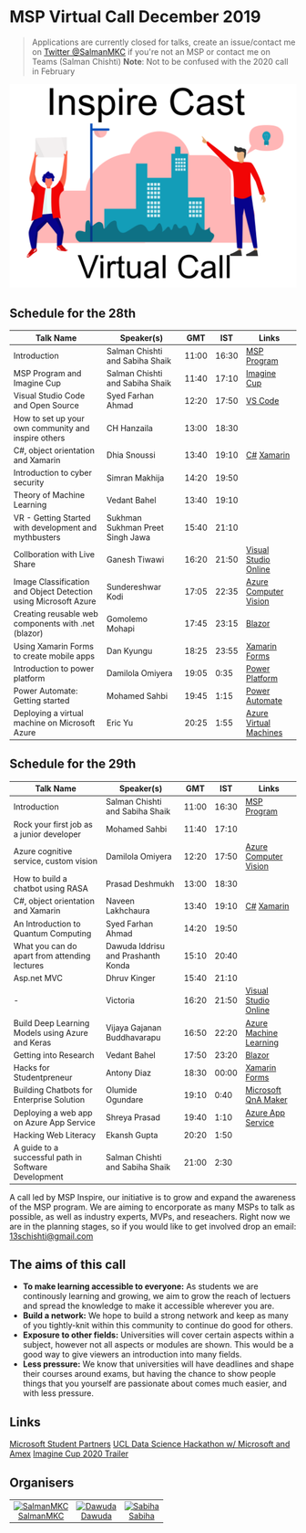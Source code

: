 
# MSP Virtual Call December 2019
> Applications are currently closed for talks, create an issue/contact me on [Twitter @SalmanMKC](https://twitter.com/salmanmkc "salmanmkc on twitter") if you're not an MSP or contact me on Teams (Salman Chishti)
>**Note**: Not to be confused with the 2020 call in February


![I'll put an image here :D - Salman](README_Images/inspirecast.png)

## Schedule for the 28th
|Talk Name|Speaker(s)|GMT|IST|Links|
|--|--|--|--|--|
| Introduction | Salman Chishti and Sabiha Shaik |11:00|16:30|[MSP Program](https://studentpartners.microsoft.com/)|
| MSP Program and Imagine Cup | Salman Chishti and Sabiha Shaik |11:40|17:10|[Imagine Cup](https://imaginecup.microsoft.com/en-us/Events?id=0)|
| Visual Studio Code and Open Source | Syed Farhan Ahmad |12:20|17:50|[VS Code](https://code.visualstudio.com/)|
|How to set up your own community and inspire others | CH Hanzaila |13:00|18:30||
| C#, object orientation and Xamarin | Dhia Snoussi |13:40|19:10|[C#](https://docs.microsoft.com/en-us/dotnet/csharp/) [Xamarin](https://dotnet.microsoft.com/apps/xamarin)|
| Introduction to cyber security | Simran Makhija |14:20|19:50||
| Theory of Machine Learning | Vedant Bahel |13:40|19:10||
|VR - Getting Started with development and mythbusters|Sukhman Sukhman Preet Singh Jawa|15:40|21:10|
|Collboration with Live Share|Ganesh Tiwawi|16:20|21:50|[Visual Studio Online](https://visualstudio.microsoft.com/services/visual-studio-online/)|
|Image Classification and Object Detection using Microsoft Azure|Sundereshwar Kodi|17:05|22:35|[Azure Computer Vision](https://azure.microsoft.com/en-gb/services/cognitive-services/computer-vision/)|
|Creating reusable web components with .net (blazor)|Gomolemo Mohapi|17:45|23:15|[Blazor](https://dotnet.microsoft.com/apps/aspnet/web-apps/blazor)|
|Using Xamarin Forms to create mobile apps|Dan Kyungu|18:25|23:55|[Xamarin Forms](https://dotnet.microsoft.com/apps/xamarin/xamarin-forms)|
|Introduction to power platform|Damilola Omiyera|19:05|0:35|[Power Platform](https://powerplatform.microsoft.com/en-gb/)|
|Power Automate: Getting started|Mohamed Sahbi|19:45|1:15|[Power Automate](https://flow.microsoft.com/en-us/)|
|Deploying a virtual machine on Microsoft Azure|Eric Yu|20:25|1:55|[Azure Virtual Machines](https://azure.microsoft.com/en-gb/services/virtual-machines/)|

## Schedule for the 29th
|Talk Name|Speaker(s)|GMT|IST|Links|
|--|--|--|--|--|
| Introduction | Salman Chishti and Sabiha Shaik |11:00|16:30|[MSP Program](https://studentpartners.microsoft.com/)|
| Rock your first job as a junior developer | Mohamed Sahbi|11:40|17:10||
| Azure cognitive service, custom vision | Damilola Omiyera|12:20|17:50|[Azure Computer Vision](https://azure.microsoft.com/en-gb/services/cognitive-services/computer-vision/)|
|How to build a chatbot using RASA | Prasad Deshmukh |13:00|18:30||
| C#, object orientation and Xamarin | Naveen Lakhchaura |13:40|19:10|[C#](https://docs.microsoft.com/en-us/dotnet/csharp/) [Xamarin](https://dotnet.microsoft.com/apps/xamarin)|
| An Introduction to Quantum Computing | Syed Farhan Ahmad |14:20|19:50||
| What you can do apart from attending lectures | Dawuda Iddrisu and Prashanth Konda|15:10|20:40||
|Asp.net MVC|Dhruv Kinger|15:40|21:10||
|-|Victoria|16:20|21:50|[Visual Studio Online](https://visualstudio.microsoft.com/services/visual-studio-online/)|
|Build Deep Learning Models using Azure and Keras|Vijaya Gajanan Buddhavarapu|16:50|22:20|[Azure Machine Learning](https://azure.microsoft.com/en-gb/services/machine-learning/)|
|Getting into Research|Vedant Bahel|17:50|23:20|[Blazor](https://dotnet.microsoft.com/apps/aspnet/web-apps/blazor)|
|Hacks for Studentpreneur|Antony Diaz|18:30|00:00|[Xamarin Forms](https://dotnet.microsoft.com/apps/xamarin/xamarin-forms)|
|Building Chatbots for Enterprise Solution|Olumide Ogundare|19:10|0:40|[Microsoft QnA Maker](https://azure.microsoft.com/en-gb/services/cognitive-services/qna-maker/)|
|Deploying a web app on Azure App Service|Shreya Prasad|19:40|1:10|[Azure App Service](https://azure.microsoft.com/en-gb/services/app-service/)|
|Hacking Web Literacy|Ekansh Gupta|20:20|1:50||
|A guide to a successful path in Software Development|Salman Chishti and Sabiha Shaik|21:00|2:30||


A call led by MSP Inspire, our initiative is to grow and expand the awareness of the MSP program. We are aiming to encorporate as many MSPs to talk as possible, as well as industry experts, MVPs, and reseachers. Right now we are in the planning stages, so if you would like to get involved drop an email: 13schishti@gmail.com

## The aims of this call

- **To make learning accessible to everyone:** As students we are continously learning and growing, we aim to  grow the reach of lectuers and spread the knowledge to make it accessible wherever you are.
- **Build a network:** We hope to build a strong network and keep as many of you tightly-knit within this community to continue do good for others.
- **Exposure to other fields:** Universities will cover certain aspects within a subject, however not all aspects or modules are shown. This would be a good way to give viewers an introduction into many fields.
- **Less pressure:** We know that universities will have deadlines and shape their courses around exams, but having the chance to show people things that you yourself are passionate about comes much easier, and with less pressure.





## Links

[Microsoft Student Partners]([https://studentpartners.microsoft.com](https://studentpartners.microsoft.com/))  
[UCL Data Science Hackathon w/ Microsoft and Amex]([https://www.youtube.com/watch?v=9lvn1BWlpGg](https://www.youtube.com/watch?v=9lvn1BWlpGg))  
[Imagine Cup 2020 Trailer]([https://www.youtube.com/watch?v=Z7mQ0KIVvhY&t=1s](https://www.youtube.com/watch?v=Z7mQ0KIVvhY&t=1s))  





## Organisers

<table>
  <tr>
    <td align="center"><a href="https://www.linkedin.com/in/SalmanMKC"><img src="https://avatars3.githubusercontent.com/u/32169182?v=4" width = "100px;" alt="SalmanMKC"/><br/><sub<b>SalmanMKC</b></sub></a><br/>
    <td align="center"><a href="https://www.linkedin.com/in/dawoodiddris/"><img src="https://pbs.twimg.com/profile_images/1083118269203169280/d8JlI67G_400x400.jpg" width = "100px;" alt="Dawuda"/><br/><sub<b>Dawuda</b></sub></a><br/>
    <td align="center"><a href="https://www.linkedin.com/in/sabiha-shaik/"><img src="https://i.imgur.com/RTxGZuJ.png" width = "100px;" alt="Sabiha"/><br/><sub<b>Sabiha</b></sub></a><br/>
  </tr>
</table>


